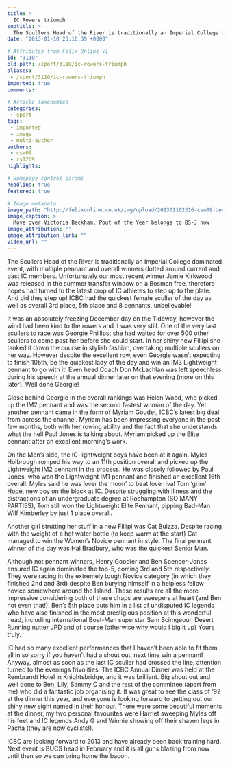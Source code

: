 ```yaml
---
title: >
  IC Rowers triumph
subtitle: >
  The Scullers Head of the River is traditionally an Imperial College dominated event, with multiple pennant and overall winners dotted around current and past IC members...
date: "2013-01-10 23:16:39 +0000"

# Attributes from Felix Online V1
id: "3110"
old_path: /sport/3110/ic-rowers-triumph
aliases:
 - /sport/3110/ic-rowers-triumph
imported: true
comments:

# Article Taxonomies
categories:
 - sport
tags:
 - imported
 - image
 - multi-author
authors:
 - csw09
 - rs1209
highlights:

# Homepage control params
headline: true
featured: true

# Image metadata
image_path: "http://felixonline.co.uk/img/upload/201301102316-csw09-ben-guns.jpg"
image_caption: >
  Move over Victoria Beckham, Pout of the Year belongs to BS-J now
image_attribution: ""
image_attribution_link: ""
video_url: ""
---
```


The Scullers Head of the River is traditionally an Imperial College dominated event, with multiple pennant and overall winners dotted around current and past IC members. Unfortunately our most recent winner Jamie Kirkwood was released in the summer transfer window on a Bosman free, therefore hopes had turned to the latest crop of IC athletes to step up to the plate. And did they step up! ICBC had the quickest female sculler of the day as well as overall 3rd place, 5th place and 8 pennants, unbelievable!

It was an absolutely freezing December day on the Tideway, however the wind had been kind to the rowers and it was very still. One of the very last scullers to race was Georgie Phillips; she had waited for over 500 other scullers to come past her before she could start. In her shiny new Fillipi she tanked it down the course in stylish fashion, overtaking multiple scullers on her way. However despite the excellent row, even Georgie wasn’t expecting to finish 105th, be the quickest lady of the day and win an IM3 Lightweight pennant to go with it! Even head Coach Don McLachlan was left speechless during his speech at the annual dinner later on that evening (more on this later). Well done Georgie!

Close behind Georgie in the overall rankings was Helen Wood, who picked up the IM2 pennant and was the second fastest woman of the day. Yet another pennant came in the form of Myriam Goudet, ICBC’s latest big deal from across the channel. Myriam has been impressing everyone in the past few months, both with her rowing ability and the fact that she understands what the hell Paul Jones is talking about. Myriam picked up the Elite pennant after an excellent morning’s work.

On the Men’s side, the IC-lightweight boys have been at it again. Myles Holbrough romped his way to an 11th position overall and picked up the Lightweight IM2 pennant in the process. He was closely followed by Paul Jones, who won the Lightweight IM1 pennant and finished an excellent 16th overall. Myles said he was ‘over the moon’ to beat love rival Tom ‘grim’ Hope, new boy on the block at IC. Despite struggling with illness and the distractions of an undergraduate degree at Roehampton (SO MANY PARTIES), Tom still won the Lightweight Elite Pennant, pipping Bad-Man Wilf Kimberley by just 1 place overall.

Another girl strutting her stuff in a new Fillipi was Cat Buizza. Despite racing with the weight of a hot water bottle (to keep warm at the start) Cat managed to win the Women’s Novice pennant in style. The final pennant winner of the day was Hal Bradbury, who was the quickest Senior Man.

Although not pennant winners, Henry Goodier and Ben Spencer-Jones ensured IC again dominated the top-5, coming 3rd and 5th respectively. They were racing in the extremely tough Novice category (in which they finished 2nd and 3rd) despite Ben burying himself in a helpless fellow novice somewhere around the Island. These results are all the more impressive considering both of these chaps are sweepers at heart (and Ben not even that!). Ben’s 5th place puts him in a list of undisputed IC legends who have also finished in the most prestigious position at this wonderful head, including international Boat-Man superstar Sam Scimgeour, Desert Running nutter JPD and of course (otherwise why would I big it up) Yours truly.

IC had so many excellent performances that I haven’t been able to fit them all in so sorry if you haven’t had a shout out, next time win a pennant! Anyway, almost as soon as the last IC sculler had crossed the line, attention turned to the evenings frivolities. The ICBC Annual Dinner was held at the Rembrandt Hotel in Knightsbridge, and it was brilliant. Big shout out and well done to Ben, Lily, Sammy C and the rest of the committee (apart from me) who did a fantastic job organising it. It was great to see the class of ‘92 at the dinner this year, and everyone is looking forward to getting out our shiny new eight named in their honour. There were some beautiful moments at the dinner, my two personal favourites were Harriet sweeping Myles off his feet and IC legends Andy G and Winnie showing off their shaven legs in Pacha (they are now cyclists!).

ICBC are looking forward to 2013 and have already been back training hard. Next event is BUCS head in February and it is all guns blazing from now until then so we can bring home the bacon.
